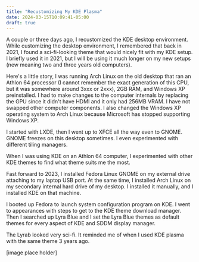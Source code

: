 ```yaml
---
title: "Recustomizing My KDE Plasma"
date: 2024-03-15T10:09:41-05:00
draft: true
---
```


A couple or three days ago, I recustomized the KDE desktop environment. While customizing the desktop environment, I remembered that back in 2021, I found a sci-fi-looking theme that would nicely fit with my KDE setup. I briefly used it in 2021, but I will be using it much longer on my new setups (new meaning two and three years old computers).

Here's a little story, I was running Arch Linux on the old desktop that ran an Athlon 64 processor (I cannot remember the exact generation of this CPU, but it was somewhere around 3xxx or 2xxx), 2GB RAM, and Windows XP preinstalled. I had to make changes to the computer internals by replacing the GPU since it didn't have HDMI and it only had 256MB VRAM. I have not swapped other computer components. I also changed the Windows XP operating system to Arch Linux because Microsoft has stopped supporting Windows XP.

I started with LXDE, then I went up to XFCE all the way even to GNOME. GNOME freezes on this desktop sometimes. I even experimented with different tiling managers.

When I was using KDE on an Athlon 64 computer, I experimented with other KDE themes to find what theme suits me the most.

Fast forward to 2023, I installed Fedora Linux GNOME on my external drive attaching to my laptop USB port. At the same time, I installed Arch Linux on my secondary internal hard drive of my desktop. I installed it manually, and I installed KDE on that machine.

I booted up Fedora to launch system configuration program on KDE. I went to appearances with steps to get to the KDE theme download manager. Then I searched up Lyra Blue and I set the Lyra Blue themes as default themes for every aspect of KDE and SDDM display manager.

The Lyrab looked very sci-fi. It reminded me of when I used KDE plasma with the same theme 3 years ago.

[image place holder]
